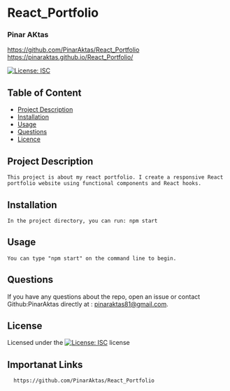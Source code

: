 # React_Portfolio

### Pinar AKtas
  https://github.com/PinarAktas/React_Portfolio
  https://pinaraktas.github.io/React_Portfolio/

  [![License: ISC](https://img.shields.io/badge/License-ISC-blue.svg)](https://opensource.org/licenses/ISC)

  ## Table of Content
  - [Project Description](#description)
  - [Installation](#installation)
  - [Usage](#usage)
  - [Questions](#questions)
  - [Licence](#license)

  ## Project Description
    This project is about my react portfolio. I create a responsive React portfolio website using functional components and React hooks. 

    
  ## Installation
    In the project directory, you can run: npm start 

  ## Usage
    You can type "npm start" on the command line to begin. 

  ## Questions

  If you have any questions about the repo, open an issue or contact Github:PinarAktas directly at : pinaraktas81@gmail.com.


  ## License
  Licensed under the [![License: ISC](https://img.shields.io/badge/License-ISC-blue.svg)](https://opensource.org/licenses/ISC) license

  ## Importanat Links
      https://github.com/PinarAktas/React_Portfolio


